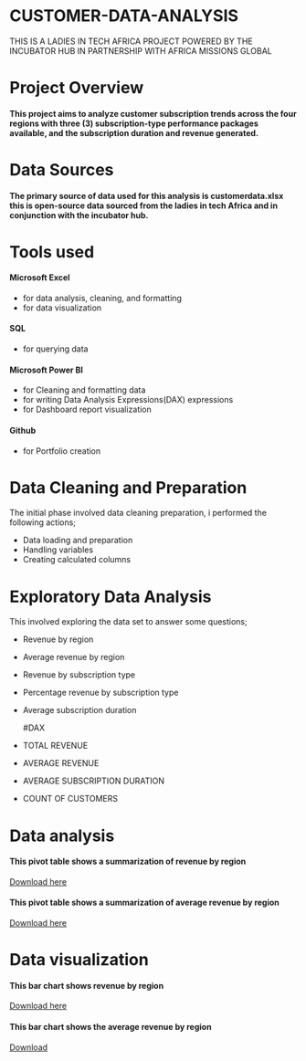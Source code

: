 # CUSTOMER-DATA-ANALYSIS
THIS IS A LADIES IN TECH AFRICA PROJECT POWERED BY THE INCUBATOR HUB IN PARTNERSHIP WITH AFRICA MISSIONS GLOBAL

# Project Overview
#### This project aims to analyze customer subscription trends across the  four regions with three (3) subscription-type performance packages available, and the subscription duration and revenue generated.

# Data Sources
#### The primary source of data used for this analysis is customerdata.xlsx this is open-source data sourced from the ladies in tech Africa and in conjunction with the incubator hub.

# Tools used
#### Microsoft Excel
- for data analysis, cleaning, and formatting
- for data visualization

#### SQL
- for querying data

#### Microsoft Power BI
- for Cleaning and formatting data
- for writing Data Analysis Expressions(DAX) expressions
- for Dashboard  report visualization

#### Github
- for Portfolio creation

# Data Cleaning and Preparation
The initial phase involved data cleaning preparation, i performed the following actions;
- Data loading and preparation
- Handling variables
- Creating calculated columns

# Exploratory Data Analysis
This involved exploring the data set to answer some questions;
- Revenue by region
- Average revenue by region
- Revenue by subscription type
- Percentage revenue by subscription type
- Average subscription duration
  
  #DAX
- TOTAL REVENUE
- AVERAGE REVENUE
- AVERAGE SUBSCRIPTION DURATION
- COUNT OF CUSTOMERS


# Data analysis
#### This pivot table shows a summarization of revenue by region
[Download here](https://github.com/Shirley-Agbaowe/CUSTOMER-DATA-ANALYSIS/blob/main/REVENUE%20BY%20REGION.PNG#:~:text=REVENUE%20BY%20REGION.-,PNG,-Breadcrumbs)

#### This pivot table shows a summarization of average revenue by region
[Download here](https://github.com/Shirley-Agbaowe/CUSTOMER-DATA-ANALYSIS/blob/main/AVERAGE%20REVENUE%20BY%20REGION.PNG)


# Data visualization
#### This bar chart shows revenue by region
[Download here](https://github.com/Shirley-Agbaowe/CUSTOMER-DATA-ANALYSIS/blob/main/REVENUE%20BY%20REGION%20IMAGE.PNG)

#### This bar chart shows the average revenue by region
[Download](https://github.com/Shirley-Agbaowe/CUSTOMER-DATA-ANALYSIS/blob/main/AVERAGE%20REVENUE%20BY%20REGION%20IMAGE.PNG)



